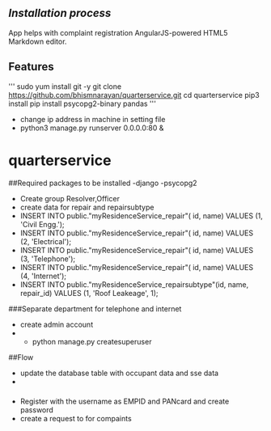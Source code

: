 
## _Installation process_

App helps with complaint registration
AngularJS-powered HTML5 Markdown editor.


## Features
'''
sudo yum install git  -y
git clone https://github.com/bhismnarayan/quarterservice.git
cd  quarterservice
pip3 install 
pip install psycopg2-binary pandas
'''
- change ip address in machine in setting file
- python3 manage.py runserver 0.0.0.0:80 &
 
# quarterservice
##Required packages to be installed
-django
-psycopg2
- Create group Resolver,Officer 
- create data for repair and repairsubtype
- INSERT INTO public."myResidenceService_repair"(	id, name)	VALUES (1, 'Civil Engg.');
- INSERT INTO public."myResidenceService_repair"(	id, name)	VALUES (2, 'Electrical');
- INSERT INTO public."myResidenceService_repair"(	id, name)	VALUES (3, 'Telephone');
- INSERT INTO public."myResidenceService_repair"(	id, name)	VALUES (4, 'Internet');
- INSERT INTO public."myResidenceService_repairsubtype"(id, name, repair_id)
	VALUES (1, 'Roof Leakeage', 1);


###Separate department for telephone and internet
	
- create admin account
- - python manage.py createsuperuser


##Flow
- update the database table with occupant data and sse data
- 
###
- Register with the username as EMPID and PANcard and create password
- create a request to for compaints
 